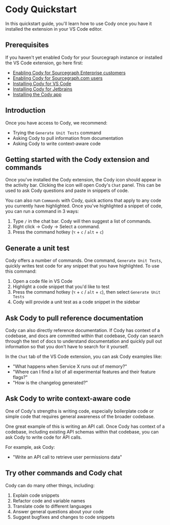 # Cody Quickstart

<p class="subtitle">In this quickstart guide, you'll learn how to use Cody once you have it installed the extension in your VS Code editor.</p>

## Prerequisites



If you haven't yet enabled Cody for your Sourcegraph instance or installed the VS Code extension, go here first:

- [Enabling Cody for Sourcegraph Enterprise customers](overview/enable-cody-enterprise.md)
- [Enabling Cody for Sourcegraph.com users](overview/cody-with-sourcegraph.md)
- [Installing Cody for VS Code](overview/install-vscode.md)
- [Installing Cody for Jetbrains](overview/install-jetbrains.md)
- [Installing the Cody app](overview/app/index.md)

## Introduction

Once you have access to Cody, we recommend:

- Trying the `Generate Unit Tests` command
- Asking Cody to pull information from documentation
- Asking Cody to write context-aware code

## Getting started with the Cody extension and commands

Once you've installed the Cody extension, the Cody icon should appear in the activity bar. Clicking the icon will open Cody's `Chat` panel. This can be used to ask Cody questions and paste in snippets of code.

You can also run `Commands` with Cody, quick actions that apply to any code you currently have highlighted. Once you've highlighted a snippet of code, you can run a command in 3 ways:

1. Type `/` in the chat bar. Cody will then suggest a list of commands.
2. Right click -> Cody -> Select a command.
3. Press the command hotkey (`⌥` + `c` / `alt` + `c`)

## Generate a unit test

Cody offers a number of commands. One command, `Generate Unit Tests`, quickly writes test code for any snippet that you have highlighted. To use this command:

1. Open a code file in VS Code
3. Highlight a code snippet that you'd like to test
3. Press the command hotkey (`⌥` + `c` / `alt` + `c`), then select `Generate Unit Tests`
5. Cody will provide a unit test as a code snippet in the sidebar

## Ask Cody to pull reference documentation

Cody can also directly reference documentation. If Cody has context of a codebase, and docs are committed within that codebase, Cody can search through the text of docs to understand documentation and quickly pull out information so that you don't have to search for it yourself.

In the `Chat` tab of the VS Code extension, you can ask Cody examples like:

- "What happens when Service X runs out of memory?"
- "Where can I find a list of all experimental features and their feature flags?"
- "How is the changelog generated?"

## Ask Cody to write context-aware code

One of Cody's strengths is writing code, especially boilerplate code or simple code that requires general awareness of the broader codebase.

One great example of this is writing an API call. Once Cody has context of a codebase, including existing API schemas within that codebase, you can ask Cody to write code for API calls.

For example, ask Cody:

- "Write an API call to retrieve user permissions data"

## Try other commands and Cody chat

Cody can do many other things, including:

1. Explain code snippets
2. Refactor code and variable names
3. Translate code to different languages
4. Answer general questions about your code
5. Suggest bugfixes and changes to code snippets

[cody-with-sourcegraph]: overview//cody-with-sourcegraph.md
